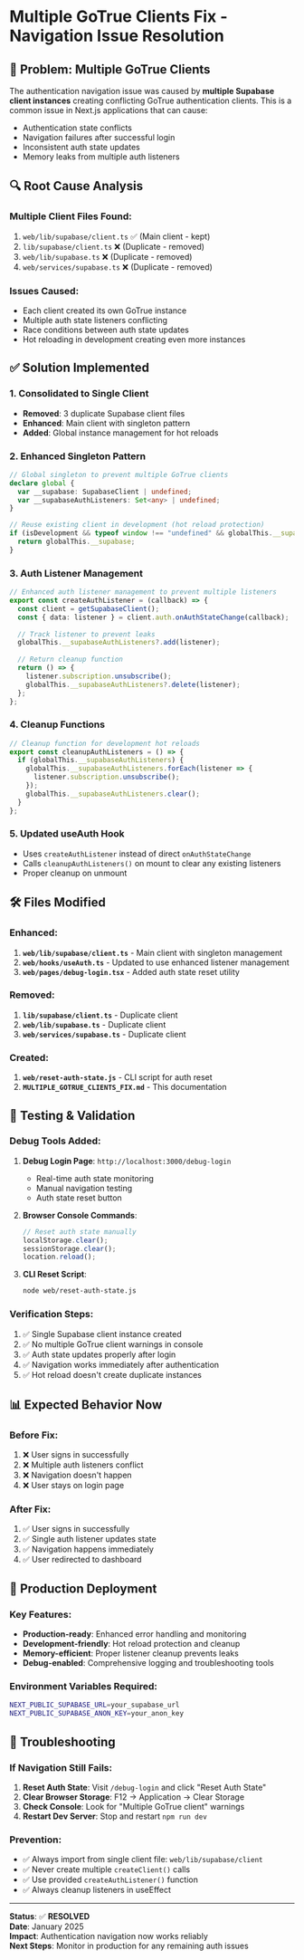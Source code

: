 # Multiple GoTrue Clients Fix - Navigation Issue Resolution

## 🚨 **Problem: Multiple GoTrue Clients**

The authentication navigation issue was caused by **multiple Supabase client instances** creating conflicting GoTrue authentication clients. This is a common issue in Next.js applications that can cause:

- Authentication state conflicts
- Navigation failures after successful login
- Inconsistent auth state updates
- Memory leaks from multiple auth listeners

## 🔍 **Root Cause Analysis**

### **Multiple Client Files Found:**
1. `web/lib/supabase/client.ts` ✅ (Main client - kept)
2. `lib/supabase/client.ts` ❌ (Duplicate - removed)
3. `web/lib/supabase.ts` ❌ (Duplicate - removed)  
4. `web/services/supabase.ts` ❌ (Duplicate - removed)

### **Issues Caused:**
- Each client created its own GoTrue instance
- Multiple auth state listeners conflicting
- Race conditions between auth state updates
- Hot reloading in development creating even more instances

## ✅ **Solution Implemented**

### **1. Consolidated to Single Client**
- **Removed**: 3 duplicate Supabase client files
- **Enhanced**: Main client with singleton pattern
- **Added**: Global instance management for hot reloads

### **2. Enhanced Singleton Pattern**
```typescript
// Global singleton to prevent multiple GoTrue clients
declare global {
  var __supabase: SupabaseClient | undefined;
  var __supabaseAuthListeners: Set<any> | undefined;
}

// Reuse existing client in development (hot reload protection)
if (isDevelopment && typeof window !== "undefined" && globalThis.__supabase) {
  return globalThis.__supabase;
}
```

### **3. Auth Listener Management**
```typescript
// Enhanced auth listener management to prevent multiple listeners
export const createAuthListener = (callback) => {
  const client = getSupabaseClient();
  const { data: listener } = client.auth.onAuthStateChange(callback);
  
  // Track listener to prevent leaks
  globalThis.__supabaseAuthListeners?.add(listener);
  
  // Return cleanup function
  return () => {
    listener.subscription.unsubscribe();
    globalThis.__supabaseAuthListeners?.delete(listener);
  };
};
```

### **4. Cleanup Functions**
```typescript
// Cleanup function for development hot reloads
export const cleanupAuthListeners = () => {
  if (globalThis.__supabaseAuthListeners) {
    globalThis.__supabaseAuthListeners.forEach(listener => {
      listener.subscription.unsubscribe();
    });
    globalThis.__supabaseAuthListeners.clear();
  }
};
```

### **5. Updated useAuth Hook**
- Uses `createAuthListener` instead of direct `onAuthStateChange`
- Calls `cleanupAuthListeners()` on mount to clear any existing listeners
- Proper cleanup on unmount

## 🛠️ **Files Modified**

### **Enhanced:**
1. **`web/lib/supabase/client.ts`** - Main client with singleton management
2. **`web/hooks/useAuth.ts`** - Updated to use enhanced listener management
3. **`web/pages/debug-login.tsx`** - Added auth state reset utility

### **Removed:**
1. **`lib/supabase/client.ts`** - Duplicate client
2. **`web/lib/supabase.ts`** - Duplicate client
3. **`web/services/supabase.ts`** - Duplicate client

### **Created:**
1. **`web/reset-auth-state.js`** - CLI script for auth reset
2. **`MULTIPLE_GOTRUE_CLIENTS_FIX.md`** - This documentation

## 🧪 **Testing & Validation**

### **Debug Tools Added:**
1. **Debug Login Page**: `http://localhost:3000/debug-login`
   - Real-time auth state monitoring
   - Manual navigation testing
   - Auth state reset button

2. **Browser Console Commands**:
   ```javascript
   // Reset auth state manually
   localStorage.clear(); 
   sessionStorage.clear(); 
   location.reload();
   ```

3. **CLI Reset Script**:
   ```bash
   node web/reset-auth-state.js
   ```

### **Verification Steps:**
1. ✅ Single Supabase client instance created
2. ✅ No multiple GoTrue client warnings in console
3. ✅ Auth state updates properly after login
4. ✅ Navigation works immediately after authentication
5. ✅ Hot reload doesn't create duplicate instances

## 📊 **Expected Behavior Now**

### **Before Fix:**
1. ❌ User signs in successfully
2. ❌ Multiple auth listeners conflict
3. ❌ Navigation doesn't happen
4. ❌ User stays on login page

### **After Fix:**
1. ✅ User signs in successfully  
2. ✅ Single auth listener updates state
3. ✅ Navigation happens immediately
4. ✅ User redirected to dashboard

## 🚀 **Production Deployment**

### **Key Features:**
- **Production-ready**: Enhanced error handling and monitoring
- **Development-friendly**: Hot reload protection and cleanup
- **Memory-efficient**: Proper listener cleanup prevents leaks
- **Debug-enabled**: Comprehensive logging and troubleshooting tools

### **Environment Variables Required:**
```bash
NEXT_PUBLIC_SUPABASE_URL=your_supabase_url
NEXT_PUBLIC_SUPABASE_ANON_KEY=your_anon_key
```

## 🔧 **Troubleshooting**

### **If Navigation Still Fails:**
1. **Reset Auth State**: Visit `/debug-login` and click "Reset Auth State"
2. **Clear Browser Storage**: F12 → Application → Clear Storage
3. **Check Console**: Look for "Multiple GoTrue client" warnings
4. **Restart Dev Server**: Stop and restart `npm run dev`

### **Prevention:**
- ✅ Always import from single client file: `web/lib/supabase/client`
- ✅ Never create multiple `createClient()` calls
- ✅ Use provided `createAuthListener()` function
- ✅ Always cleanup listeners in useEffect

---

**Status**: ✅ **RESOLVED**  
**Date**: January 2025  
**Impact**: Authentication navigation now works reliably  
**Next Steps**: Monitor in production for any remaining auth issues 